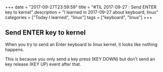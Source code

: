 +++
date = "2017-09-27T23:59:59"
title = "#TIL 2017-09-27 : Send ENTER key to kernel"
description = "I learned in 2017-09-27 about keyboard, linux"
categories = ["Today I learned", "linux"]
tags = ["keyboard", "linux"]
+++



## Send ENTER key to kernel

When you try to send an Enter keyboard to linux kernel, it looks like nothing happens.

This is because you only send a key press (KEY DOWN) but don't send an key release (KEY UP) event after that.
